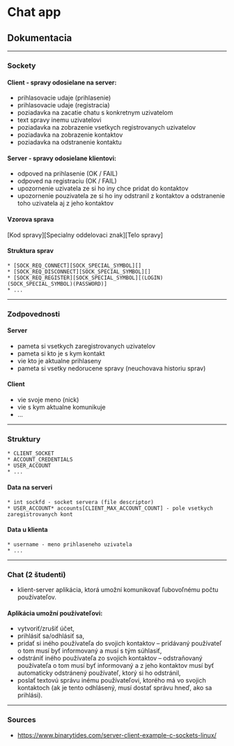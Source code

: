 Chat app
====

## Dokumentacia
---

### Sockety

#### Client - spravy odosielane na server:
  * prihlasovacie udaje (prihlasenie)
  * prihlasovacie udaje (registracia)
  * poziadavka na zacatie chatu s konkretnym uzivatelom
  * text spravy inemu uzivatelovi
  * poziadavka na zobrazenie vsetkych registrovanych uzivatelov
  * poziadavka na zobrazenie kontaktov
  * poziadavka na odstranenie kontaktu

#### Server - spravy odosielane klientovi:
  * odpoved na prihlasenie (OK / FAIL)
  * odpoved na registraciu (OK / FAIL)
  * upozornenie uzivatela ze si ho iny chce pridat do kontaktov
  * upozornenie pouzivatela ze si ho iny odstranil z kontaktov a odstranenie toho uzivatela aj z jeho kontaktov

#### Vzorova sprava
[Kod spravy][Specialny oddelovaci znak][Telo spravy]

#### Struktura sprav
    * [SOCK_REQ_CONNECT][SOCK_SPECIAL_SYMBOL][]
    * [SOCK_REQ_DISCONNECT][SOCK_SPECIAL_SYMBOL][]
    * [SOCK_REQ_REGISTER][SOCK_SPECIAL_SYMBOL][(LOGIN)(SOCK_SPECIAL_SYMBOL)(PASSWORD)]
    * ...

---
### Zodpovednosti

#### Server
  * pameta si vsetkych zaregistrovanych uzivatelov
  * pameta si kto je s kym kontakt
  * vie kto je aktualne prihlaseny
  * pameta si vsetky nedorucene spravy (neuchovava historiu sprav)

#### Client
  * vie svoje meno (nick)
  * vie s kym aktualne komunikuje
  * ...

---
### Struktury
    * CLIENT_SOCKET
    * ACCOUNT_CREDENTIALS
    * USER_ACCOUNT
    * ...

#### Data na serveri
    * int sockfd - socket servera (file descriptor)
    * USER_ACCOUNT* accounts[CLIENT_MAX_ACCOUNT_COUNT] - pole vsetkych zaregistrovanych kont

#### Data u klienta
    * username - meno prihlaseneho uzivatela
    * ...


---
### Chat (2 študenti) 
- klient-server aplikácia, ktorá umožní komunikovať ľubovoľnému počtu používateľov.

#### Aplikácia umožní používateľovi:
  * vytvoriť/zrušiť účet,
  * prihlásiť sa/odhlásiť sa,
  * pridať si iného používateľa do svojich kontaktov – pridávaný používateľ o tom musí byť informovaný a musí s tým súhlasiť,
  * odstrániť iného používateľa zo svojich kontaktov – odstraňovaný používateľa o tom musí byť informovaný a z jeho kontaktov musí byť automaticky odstránený používateľ, ktorý si ho odstránil,
  * poslať textovú správu inému používateľovi, ktorého má vo svojich kontaktoch (ak je tento odhlásený, musí dostať správu hneď, ako sa prihlási).


---
### Sources
  * https://www.binarytides.com/server-client-example-c-sockets-linux/
